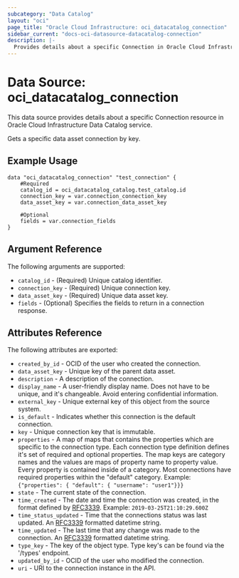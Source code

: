 ```yaml
---
subcategory: "Data Catalog"
layout: "oci"
page_title: "Oracle Cloud Infrastructure: oci_datacatalog_connection"
sidebar_current: "docs-oci-datasource-datacatalog-connection"
description: |-
  Provides details about a specific Connection in Oracle Cloud Infrastructure Data Catalog service
---
```


# Data Source: oci_datacatalog_connection
This data source provides details about a specific Connection resource in Oracle Cloud Infrastructure Data Catalog service.

Gets a specific data asset connection by key.

## Example Usage

```hcl
data "oci_datacatalog_connection" "test_connection" {
	#Required
	catalog_id = oci_datacatalog_catalog.test_catalog.id
	connection_key = var.connection_connection_key
	data_asset_key = var.connection_data_asset_key

	#Optional
	fields = var.connection_fields
}
```

## Argument Reference

The following arguments are supported:

* `catalog_id` - (Required) Unique catalog identifier.
* `connection_key` - (Required) Unique connection key.
* `data_asset_key` - (Required) Unique data asset key.
* `fields` - (Optional) Specifies the fields to return in a connection response. 


## Attributes Reference

The following attributes are exported:

* `created_by_id` - OCID of the user who created the connection.
* `data_asset_key` - Unique key of the parent data asset.
* `description` - A description of the connection.
* `display_name` - A user-friendly display name. Does not have to be unique, and it's changeable. Avoid entering confidential information. 
* `external_key` - Unique external key of this object from the source system.
* `is_default` - Indicates whether this connection is the default connection.
* `key` - Unique connection key that is immutable.
* `properties` - A map of maps that contains the properties which are specific to the connection type. Each connection type definition defines it's set of required and optional properties. The map keys are category names and the values are maps of property name to property value. Every property is contained inside of a category. Most connections have required properties within the "default" category. Example: `{"properties": { "default": { "username": "user1"}}}` 
* `state` - The current state of the connection.
* `time_created` - The date and time the connection was created, in the format defined by [RFC3339](https://tools.ietf.org/html/rfc3339). Example: `2019-03-25T21:10:29.600Z` 
* `time_status_updated` - Time that the connections status was last updated. An [RFC3339](https://tools.ietf.org/html/rfc3339) formatted datetime string.
* `time_updated` - The last time that any change was made to the connection. An [RFC3339](https://tools.ietf.org/html/rfc3339) formatted datetime string. 
* `type_key` - The key of the object type. Type key's can be found via the '/types' endpoint.
* `updated_by_id` - OCID of the user who modified the connection.
* `uri` - URI to the connection instance in the API.

